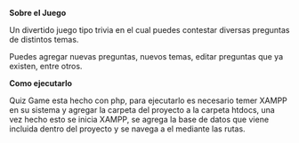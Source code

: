 **Sobre el Juego**

Un divertido juego tipo trivia en el cual puedes contestar diversas preguntas de distintos temas.

Puedes agregar nuevas preguntas, nuevos temas, editar preguntas que ya existen, entre otros.

**Como ejecutarlo**

Quiz Game esta hecho con php, para ejecutarlo es necesario temer XAMPP en su sistema y agregar la carpeta del proyecto a
la carpeta htdocs, una vez hecho esto se inicia XAMPP, se agrega la base de datos que viene incluida dentro del proyecto y
se navega a el mediante las rutas.
